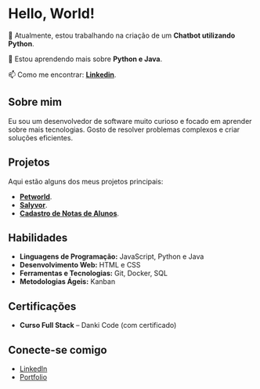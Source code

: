 # Hello, World!

🔭 Atualmente, estou trabalhando na criação de um **Chatbot utilizando Python**.

🌱 Estou aprendendo mais sobre **Python e Java**.

📫 Como me encontrar: **[Linkedin](https://www.linkedin.com/in/jean-sousa-de-almeida-b43b63257/)**.

## Sobre mim
Eu sou um desenvolvedor de software muito curioso e focado em aprender sobre mais tecnologias. Gosto de resolver problemas complexos e criar soluções eficientes.

## Projetos
Aqui estão alguns dos meus projetos principais:

- **[Petworld](https://github.com/devjjean/dog-landing)**.
- **[Salyvor](https://github.com/devjjean/Salyvor)**.
- **[Cadastro de Notas de Alunos](https://github.com/devjjean/cadastro-notas-alunos)**.

## Habilidades
- **Linguagens de Programação:** JavaScript, Python e Java
- **Desenvolvimento Web:** HTML e CSS
- **Ferramentas e Tecnologias:** Git, Docker, SQL
- **Metodologias Ágeis:** Kanban

## Certificações
- **Curso Full Stack** – Danki Code (com certificado)

## Conecte-se comigo
- [LinkedIn](https://www.linkedin.com/in/jean-sousa-de-almeida-b43b63257/)
- [Portfolio](https://jjeansousa-portfolio.vercel.app/)
